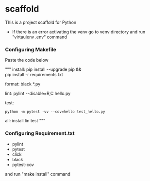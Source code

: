 # scaffold
This is a project scaffold for Python

* If there is an error activating the venv go to venv directory and run "virtaulenv .env" command

### Configuring Makefile

Paste the code below

"""
install:
	pip install --upgrade pip &&\
		pip install -r requirements.txt
		
format:
	black *.py
	
lint:
	pylint --disable=R,C hello.py
	
test:

	python -m pytest -vv --cov=hello test_hello.py

all: install lin test
"""

### Configuring Requirement.txt

* pylint
* pytest
* click
* black
* pytest-cov

and run "make install" command